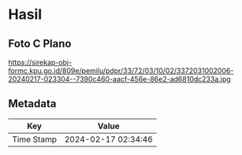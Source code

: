 # Hasil

## Foto C Plano

https://sirekap-obj-formc.kpu.go.id/809e/pemilu/pdpr/33/72/03/10/02/3372031002006-20240217-023304--7390c460-aacf-456e-86e2-ad6810dc233a.jpg


## Metadata

| Key        | Value               |
| ---------- | ------------------- |
| Time Stamp | 2024-02-17 02:34:46 |



